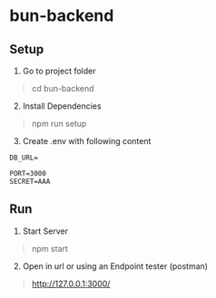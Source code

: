 # bun-backend

## Setup

1. Go to project folder

> cd bun-backend

2. Install Dependencies

> npm run setup

3. Create .env with following content

````
DB_URL=

PORT=3000
SECRET=AAA
````

## Run

1. Start Server

> npm start

2. Open in url or using an Endpoint tester (postman)

> http://127.0.0.1:3000/